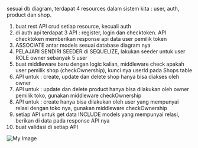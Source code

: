 sesuai db diagram, terdapat 4 resources dalam sistem kita : user, auth, product dan shop.

1. buat rest API crud setiap resource, kecuali auth
2. di auth api terdapat 3 API : register, login dan checktoken. API checktoken memberikan response api data user pemilik token
3. ASSOCIATE antar models sesuai database diagram nya
4. PELAJARI SENDIRI SEEDER di SEQUELIZE, lakukan seeder untuk user ROLE owner sebanyak 5 user
5. buat middleware baru dengan logic kalian, middleware check apakah user pemilik shop (checkOwnership), kunci nya userId pada Shops table
6. API untuk : create, update dan delete shop hanya bisa diakses oleh owner
7. API untuk : update dan delete product hanya bisa dilakukan oleh owner pemilik toko, gunakan middleware checkOwnership
8. API untuk : create hanya bisa dilakukan oleh user yang mempunyai relasi dengan toko nya, gunakan middleware checkOwnership
9. setiap API untuk get data INCLUDE models yang mempunyai relasi, berikan di data pada response API nya
10. buat validasi di setiap API

![My Image](/public/img/db-diagram.png)
